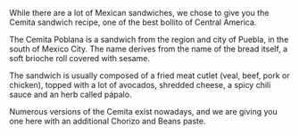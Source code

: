 
While there are a lot of Mexican sandwiches, we chose to give you the Cemita sandwich recipe, one of the best bollito of Central America.

The Cemita Poblana is a sandwich from the region and city of Puebla, in the south of Mexico City. The name derives from the name of the bread itself, a soft brioche roll covered with sesame. 

The sandwich is usually composed of a fried meat cutlet (veal, beef, pork or chicken), topped with a lot of avocados, shredded cheese, a spicy chili sauce and an herb called pápalo.

Numerous versions of the Cemita exist nowadays, and we are giving you one here with an additional Chorizo and Beans paste.